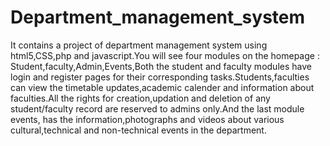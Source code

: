 # Department_management_system
  It contains a project of department management system using html5,CSS,php and javascript.You will see four modules on the homepage : Student,faculty,Admin,Events,Both the student and faculty modules have login and register pages for their corresponding tasks.Students,faculties can view the timetable updates,academic calender and information about faculties.All the rights for creation,updation and deletion of any student/faculty record are reserved to admins only.And the last module events, has the information,photographs and videos about various cultural,technical and non-technical events in the department.
 
